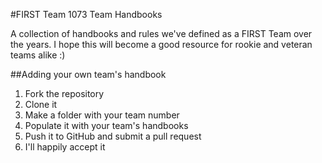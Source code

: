 #FIRST Team 1073 Team Handbooks

A collection of handbooks and rules we've defined as a FIRST Team over the years.
I hope this will become a good resource for rookie and veteran teams alike :)

##Adding your own team's handbook

1. Fork the repository 
2. Clone it
3. Make a folder with your team number
4. Populate it with your team's handbooks 
5. Push it to GitHub and submit a pull request 
6. I'll happily accept it

